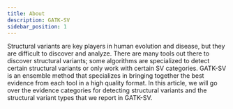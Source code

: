 ```yaml
---
title: About
description: GATK-SV
sidebar_position: 1
---
```


Structural variants are key players in human evolution and 
disease, but they are difficult to discover and analyze. 
There are many tools out there to discover structural variants; 
some algorithms are specialized to detect certain structural 
variants or only work with certain SV categories. GATK-SV is 
an ensemble method that specializes in bringing together 
the best evidence from each tool in a high quality format. 
In this article, we will go over the evidence categories 
for detecting structural variants and the structural variant 
types that we report in GATK-SV.
